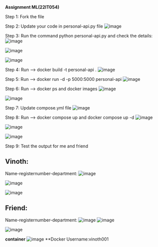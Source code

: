 **Assignment ML(22IT054)**

Step 1: Fork the file

Step 2: Update your code in personal-api.py file
![image](https://github.com/user-attachments/assets/cb5edd6c-6ffa-4836-a1ed-1244a265fcac)


Step 3: Run the command python personal-api.py and check the details:
![image](https://github.com/user-attachments/assets/289b0ba0-4444-431b-9206-af0ccfa35f91)

![image](https://github.com/user-attachments/assets/ad201103-f0cd-4963-8cd4-005a3d46985b)

![image](https://github.com/user-attachments/assets/49ed1304-c05f-4e46-97e0-b0d9725c39b2)

Step 4: Run --> docker build -t personal-api .
![image](https://github.com/user-attachments/assets/c39b1e08-add4-4a6c-8802-a3c35e584652)


Step 5:  Run --> docker run -d -p 5000:5000 personal-api
![image](https://github.com/user-attachments/assets/f7442135-69b7-4e1f-95ac-8141d5da8a50)


Step 6: Run --> docker ps and docker images
![image](https://github.com/user-attachments/assets/c27ed766-afc9-41d4-ae21-45852b666edd)

![image](https://github.com/user-attachments/assets/3b1e45d3-f575-4339-8efb-98dffa3a4788)


Step 7: Update compose.yml file
![image](https://github.com/user-attachments/assets/f84678b8-9aa4-4687-b91c-fd2895146911)


Step 8: Run --> docker compose up and docker compose up -d
![image](https://github.com/user-attachments/assets/b2f7c09c-809f-498a-97b0-f2b0e87f35fb)

![image](https://github.com/user-attachments/assets/7a60f81d-c862-46b5-be97-00b359bfca6f)

![image](https://github.com/user-attachments/assets/304e8cf3-79f3-4b30-a391-cc07d4c91a73)


Step 9: Test the output for me and friend

## Vinoth:

Name-registernumber-department:
![image](https://github.com/user-attachments/assets/289b0ba0-4444-431b-9206-af0ccfa35f91)

![image](https://github.com/user-attachments/assets/ad201103-f0cd-4963-8cd4-005a3d46985b)

![image](https://github.com/user-attachments/assets/49ed1304-c05f-4e46-97e0-b0d9725c39b2)

## Friend:
Name-registernumber-department:
![image](https://github.com/user-attachments/assets/7e0d8d09-4dc3-4bd7-8c6c-8f881976dfe2)
![image](https://github.com/user-attachments/assets/e150fcd9-4913-48fd-bc36-c42a7526c932)

![image](https://github.com/user-attachments/assets/b0967fc2-0a85-48c8-833b-8faeb4f9a372)


**container**
![image](https://github.com/user-attachments/assets/7a60f81d-c862-46b5-be97-00b359bfca6f)
**Docker Username:vinoth001
